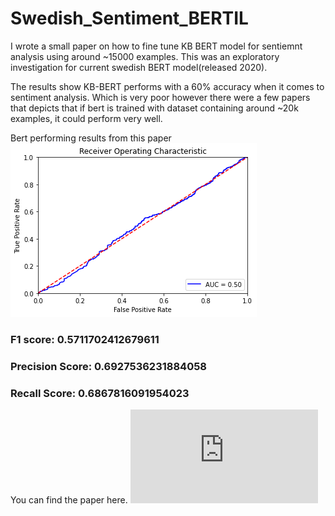 # Swedish_Sentiment_BERTIL
I wrote a small paper on how to fine tune KB BERT model for sentiemnt analysis using around ~15000 examples. This  was an exploratory investigation for current swedish BERT model(released 2020).

The results show KB-BERT performs with a 60% accuracy when it comes to sentiment analysis. Which is very poor however there were a few papers that depicts that if bert is trained with dataset containing around ~20k examples, it could perform very well.


Bert performing results from this paper
![graph](https://github.com/mosh98/Swedish_Sentiment_BERTIL/blob/main/xxx.png)

### F1 score:  0.5711702412679611

### Precision Score:  0.6927536231884058

### Recall Score:  0.6867816091954023


You can find the paper here.
 ![mm](https://github.com/mosh98/Swedish_Sentiment_BERTIL/blob/main/Transformer_paper.pdf)
 
